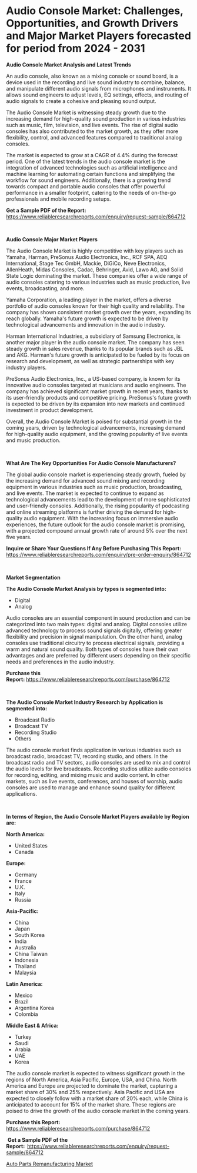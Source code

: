 <p><h1>Audio Console Market: Challenges, Opportunities, and Growth Drivers and Major Market Players forecasted for period from 2024 - 2031</h1></p><p><strong>Audio Console Market Analysis and Latest Trends</strong></p>
<p><p>An audio console, also known as a mixing console or sound board, is a device used in the recording and live sound industry to combine, balance, and manipulate different audio signals from microphones and instruments. It allows sound engineers to adjust levels, EQ settings, effects, and routing of audio signals to create a cohesive and pleasing sound output.</p><p>The Audio Console Market is witnessing steady growth due to the increasing demand for high-quality sound production in various industries such as music, film, television, and live events. The rise of digital audio consoles has also contributed to the market growth, as they offer more flexibility, control, and advanced features compared to traditional analog consoles.</p><p>The market is expected to grow at a CAGR of 4.4% during the forecast period. One of the latest trends in the audio console market is the integration of advanced technologies such as artificial intelligence and machine learning for automating certain functions and simplifying the workflow for sound engineers. Additionally, there is a growing trend towards compact and portable audio consoles that offer powerful performance in a smaller footprint, catering to the needs of on-the-go professionals and mobile recording setups.</p></p>
<p><strong>Get a Sample PDF of the Report:&nbsp;</strong> <a href="https://www.reliableresearchreports.com/enquiry/request-sample/864712">https://www.reliableresearchreports.com/enquiry/request-sample/864712</a></p>
<p>&nbsp;</p>
<p><strong>Audio Console Major Market Players</strong></p>
<p><p>The Audio Console Market is highly competitive with key players such as Yamaha, Harman, PreSonus Audio Electronics, Inc., RCF SPA, AEQ International, Stage Tec GmbH, Mackie, DiGiCo, Neve Electronics, AllenHeath, Midas Consoles, Cadac, Behringer, Avid, Lawo AG, and Solid State Logic dominating the market. These companies offer a wide range of audio consoles catering to various industries such as music production, live events, broadcasting, and more.</p><p>Yamaha Corporation, a leading player in the market, offers a diverse portfolio of audio consoles known for their high quality and reliability. The company has shown consistent market growth over the years, expanding its reach globally. Yamaha's future growth is expected to be driven by technological advancements and innovation in the audio industry.</p><p>Harman International Industries, a subsidiary of Samsung Electronics, is another major player in the audio console market. The company has seen steady growth in sales revenue, thanks to its popular brands such as JBL and AKG. Harman's future growth is anticipated to be fueled by its focus on research and development, as well as strategic partnerships with key industry players.</p><p>PreSonus Audio Electronics, Inc., a US-based company, is known for its innovative audio consoles targeted at musicians and audio engineers. The company has achieved significant market growth in recent years, thanks to its user-friendly products and competitive pricing. PreSonus's future growth is expected to be driven by its expansion into new markets and continued investment in product development.</p><p>Overall, the Audio Console Market is poised for substantial growth in the coming years, driven by technological advancements, increasing demand for high-quality audio equipment, and the growing popularity of live events and music production.</p></p>
<p>&nbsp;</p>
<p><strong>What Are The Key Opportunities For Audio Console Manufacturers?</strong></p>
<p><p>The global audio console market is experiencing steady growth, fueled by the increasing demand for advanced sound mixing and recording equipment in various industries such as music production, broadcasting, and live events. The market is expected to continue to expand as technological advancements lead to the development of more sophisticated and user-friendly consoles. Additionally, the rising popularity of podcasting and online streaming platforms is further driving the demand for high-quality audio equipment. With the increasing focus on immersive audio experiences, the future outlook for the audio console market is promising, with a projected compound annual growth rate of around 5% over the next five years.</p></p>
<p><strong>Inquire or Share Your Questions If Any Before Purchasing This Report:</strong> <a href="https://www.reliableresearchreports.com/enquiry/pre-order-enquiry/864712">https://www.reliableresearchreports.com/enquiry/pre-order-enquiry/864712</a></p>
<p>&nbsp;</p>
<p><strong>Market Segmentation</strong></p>
<p><strong>The Audio Console Market Analysis by types is segmented into:</strong></p>
<p><ul><li>Digital</li><li>Analog</li></ul></p>
<p><p>Audio consoles are an essential component in sound production and can be categorized into two main types: digital and analog. Digital consoles utilize advanced technology to process sound signals digitally, offering greater flexibility and precision in signal manipulation. On the other hand, analog consoles use traditional circuitry to process electrical signals, providing a warm and natural sound quality. Both types of consoles have their own advantages and are preferred by different users depending on their specific needs and preferences in the audio industry.</p></p>
<p><strong>Purchase this Report:&nbsp;</strong><a href="https://www.reliableresearchreports.com/purchase/864712">https://www.reliableresearchreports.com/purchase/864712</a></p>
<p>&nbsp;</p>
<p><strong>The Audio Console Market Industry Research by Application is segmented into:</strong></p>
<p><ul><li>Broadcast Radio</li><li>Broadcast TV</li><li>Recording Studio</li><li>Others</li></ul></p>
<p><p>The audio console market finds application in various industries such as broadcast radio, broadcast TV, recording studio, and others. In the broadcast radio and TV sectors, audio consoles are used to mix and control the audio levels for live broadcasts. Recording studios utilize audio consoles for recording, editing, and mixing music and audio content. In other markets, such as live events, conferences, and houses of worship, audio consoles are used to manage and enhance sound quality for different applications.</p></p>
<p>&nbsp;</p>
<p><strong>In terms of Region, the Audio Console Market Players available by Region are:</strong></p>
<p>
    <p> <strong> North America: </strong>
        <ul>
            <li>United States</li>
            <li>Canada</li>
        </ul>
        </p> 
    <p> <strong> Europe: </strong>
        <ul>
            <li>Germany</li>
            <li>France</li>
            <li>U.K.</li>
            <li>Italy</li>
            <li>Russia</li>
        </ul>
        </p> 
    <p> <strong> Asia-Pacific: </strong>
        <ul>
            <li>China</li>
            <li>Japan</li>
            <li>South Korea</li>
            <li>India</li>
            <li>Australia</li>
            <li>China Taiwan</li>
            <li>Indonesia</li>
            <li>Thailand</li>
            <li>Malaysia</li>
        </ul>
        </p> 
    <p> <strong> Latin America: </strong>
        <ul>
            <li>Mexico</li>
            <li>Brazil</li>
            <li>Argentina Korea</li>
            <li>Colombia</li>
        </ul>
        </p> 
    <p> <strong> Middle East & Africa: </strong>
        <ul>
            <li>Turkey</li>
            <li>Saudi</li>
            <li>Arabia</li>
            <li>UAE</li>
            <li>Korea</li>
        </ul>
    </p>
    </p>
<p><p>The audio console market is expected to witness significant growth in the regions of North America, Asia Pacific, Europe, USA, and China. North America and Europe are projected to dominate the market, capturing a market share of 30% and 25% respectively. Asia Pacific and USA are expected to closely follow with a market share of 20% each, while China is anticipated to account for 15% of the market share. These regions are poised to drive the growth of the audio console market in the coming years.</p></p>
<p><strong>Purchase this Report: </strong><a href="https://www.reliableresearchreports.com/purchase/864712">https://www.reliableresearchreports.com/purchase/864712</a></p>
<p>&nbsp;<strong>Get a Sample PDF of the Report:&nbsp;&nbsp;</strong><a href="https://www.reliableresearchreports.com/enquiry/request-sample/864712">https://www.reliableresearchreports.com/enquiry/request-sample/864712</a></p>
<p><strong></strong></p>
<p><p><a href="https://artistic-helicopter-ca9.notion.site/Decoding-the-Auto-Parts-Remanufacturing-Market-A-Deep-Dive-into-the-Latest-Market-Trends-Market-Se-d70b1810822d450ab9a12b0e711964ef">Auto Parts Remanufacturing Market</a></p></p>